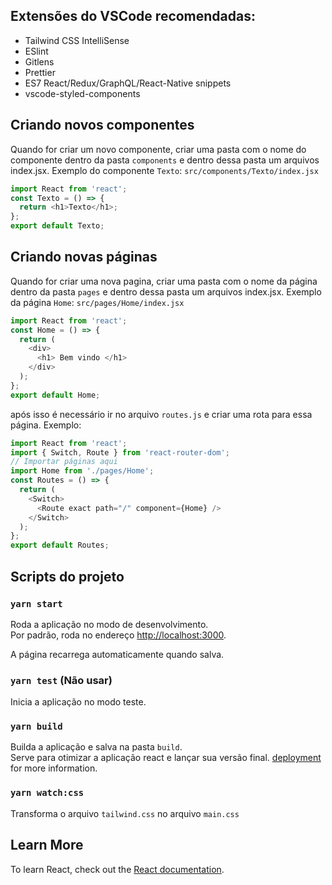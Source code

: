 ## Extensões do VSCode recomendadas:

- Tailwind CSS IntelliSense
- ESlint
- Gitlens
- Prettier
- ES7 React/Redux/GraphQL/React-Native snippets
- vscode-styled-components

## Criando novos componentes

Quando for criar um novo componente, criar uma pasta com o nome do componente dentro da pasta `components` e dentro dessa pasta um arquivos index.jsx. Exemplo do componente `Texto`:
`src/components/Texto/index.jsx`

```js
import React from 'react';
const Texto = () => {
  return <h1>Texto</h1>;
};
export default Texto;
```

## Criando novas páginas

Quando for criar uma nova pagina, criar uma pasta com o nome da página dentro da pasta `pages` e dentro dessa pasta um arquivos index.jsx. Exemplo da página `Home`:
`src/pages/Home/index.jsx`

```js
import React from 'react';
const Home = () => {
  return (
    <div>
      <h1> Bem vindo </h1>
    </div>
  );
};
export default Home;
```

após isso é necessário ir no arquivo `routes.js` e criar uma rota para essa página. Exemplo:

```js
import React from 'react';
import { Switch, Route } from 'react-router-dom';
// Importar páginas aqui
import Home from './pages/Home';
const Routes = () => {
  return (
    <Switch>
      <Route exact path="/" component={Home} />
    </Switch>
  );
};
export default Routes;
```

## Scripts do projeto

### `yarn start`

Roda a aplicação no modo de desenvolvimento.<br />
Por padrão, roda no endereço [http://localhost:3000](http://localhost:3000).

A página recarrega automaticamente quando salva.<br />

### `yarn test` (Não usar)

Inicia a aplicação no modo teste.<br />

### `yarn build`

Builda a aplicação e salva na pasta `build`.<br />
Serve para otimizar a aplicação react e lançar sua versão final.
[deployment](https://facebook.github.io/create-react-app/docs/deployment) for more information.

### `yarn watch:css`

Transforma o arquivo `tailwind.css` no arquivo `main.css`

## Learn More

To learn React, check out the [React documentation](https://reactjs.org/).
